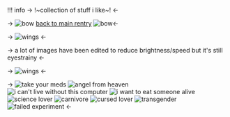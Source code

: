 !!! info -> !~collection of stuff i like~! <-

-> ![bow](https://gifcity.carrd.co/assets/images/gallery05/81cba2f4.gif?v=81248874) [back to main rentry](https://rentry.co/gellycupcake200) ![bow](https://gifcity.carrd.co/assets/images/gallery05/81cba2f4.gif?v=81248874)<-

-> ![wings](https://gifcity.carrd.co/assets/images/gallery49/b0498626.png?v=81248874) <-

-> a lot of images have been edited to reduce brightness/speed but it's still eyestrainy <-

-> ![wings](https://gifcity.carrd.co/assets/images/gallery49/b0498626.png?v=81248874) <-

-> ![take your meds](https://watermelon.crd.co/assets/images/gallery21/e040eecc.gif?v=2a41aca3) 
![angel from heaven](https://watermelon.crd.co/assets/images/gallery21/443f2dad.gif?v=2a41aca3) ![i can't live without this computer](https://64.media.tumblr.com/c5b58ec415af29a50e0e5fac40b88321/43a3091e335cfccc-25/s250x400/129cb2271f9d581dfb0f182533379e24b07bc230.gifv) ![i want to eat someone alive](https://watermelon.crd.co/assets/images/gallery21/09ee94ae.gif?v=2a41aca3) ![science lover](https://64.media.tumblr.com/f6b0e9bf7586d852d255b3c701a4ec23/c9454ba6d5db0322-5d/s250x400/e4365406420f83290ea109cb448c62d4792889fd.gifv) ![carnivore](https://64.media.tumblr.com/a4e1f92fcfdc89dd482b3f57ac251bd3/e307992e94ba0919-04/s250x400/46d9942692d73a7634b9d94fa50e9159e2b44ff5.gifv) ![cursed lover](https://64.media.tumblr.com/f8abc18e78e8cf7cf9a45ed2e9b60e50/bbf47e8c98f689d1-41/s250x400/383a2d688530a40a55d080d6c617edc0579fe34f.gifv) ![transgender](https://64.media.tumblr.com/19629741d86a71ec3012bdc1e5ae77e3/7679022aa0276f86-a7/s250x400/d0e73055e447b2bc1876c9de508046f9c0fb630d.gifv) ![failed experiment](https://64.media.tumblr.com/17252dac1c68675520b69adefa42242b/26f6392655aacdf9-bc/s250x400/b190593895fdd1ae61013ca7275cba89b823762c.gifv) <-